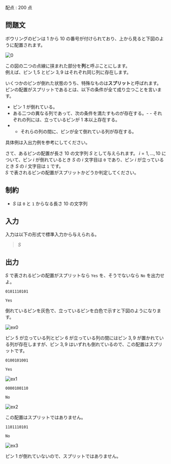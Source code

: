 配点 : $200$ 点

## 問題文

ボウリングのピンは $1$ から $10$ の番号が付けられており、上から見ると下図のように配置されます。

![0](https://img.atcoder.jp/abc267/0a13f586c544118e1a4651d267a594c1.png)

この図の二つの点線に挟まれた部分を**列**と呼ぶことにします。<br>
例えば、ピン $1, 5$ とピン $3, 9$ はそれぞれ同じ列に存在します。

いくつかのピンが倒れた状態のうち、特殊なものは**スプリット**と呼ばれます。<br>
ピンの配置がスプリットであるとは、以下の条件が全て成り立つことを言います。

- ピン $1$ が倒れている。
- ある二つの異なる列であって、次の条件を満たすものが存在する。-   - それぞれの列には、立っているピンが $1$ 本以上存在する。
-   - それらの列の間に、ピンが全て倒れている列が存在する。

具体例は入出力例を参考にしてください。

さて、あるピンの配置が長さ $10$ の文字列 $S$ として与えられます。
$i = 1, \dots, 10$ について、ピン $i$ が倒れているとき $S$ の $i$ 文字目は `0` であり、ピン $i$ が立っているとき $S$ の $i$ 文字目は `1` です。<br>
$S$ で表されるピンの配置がスプリットかどうか判定してください。

## 制約

- $S$ は `0` と `1` からなる長さ $10$ の文字列

## 入力

入力は以下の形式で標準入力から与えられる。

> $S$

## 出力

$S$ で表されるピンの配置がスプリットなら `Yes` を、そうでないなら `No` を出力せよ。

```input1
0101110101
```

```output1
Yes
```

倒れているピンを灰色で、立っているピンを白色で示すと下図のようになります。

![ex0](https://img.atcoder.jp/abc267/ec8920ee4b39fac21b10c03e44fa45da.png)

ピン $5$ が立っている列とピン $6$ が立っている列の間にはピン $3, 9$ が置かれている列が存在しますが、ピン $3, 9$ はいずれも倒れているので、この配置はスプリットです。

```input2
0100101001
```

```output2
Yes
```

![ex1](https://img.atcoder.jp/abc267/6ad2c3b72be7f1200386be1fb1eb276c.png)

```input3
0000100110
```

```output3
No
```

![ex2](https://img.atcoder.jp/abc267/2d5b61ba048cf10007ce5b7a984c41a6.png)

この配置はスプリットではありません。

```input4
1101110101
```

```output4
No
```

![ex3](https://img.atcoder.jp/abc267/d3aea8dae7928a938605b7a613bb642c.png)

ピン $1$ が倒れていないので、スプリットではありません。